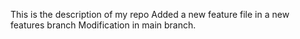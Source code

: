 This is the description of my repo
Added a new feature file in a new features branch
Modification in main branch.
